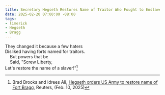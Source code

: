 ```yaml
---
title: Secretary Hegseth Restores Name of Traitor Who Fought to Enslave Black Americans
date: 2025-02-20 07:00:00 -08:00
tags:
- limerick
- Hegseth
- Bragg
---
```


They changed it because a few haters\
Disliked having forts named for traitors.\
&nbsp;&nbsp;&nbsp;&nbsp;But powers that be\
&nbsp;&nbsp;&nbsp;&nbsp;Said, "Screw Liberty,\
Let's restore the name of a slaver!"[^Reuters]

[^Reuters]: Brad Brooks and Idrees Ali, [Hegseth orders US Army to restore name of Fort Bragg](https://www.reuters.com/world/us/hegseth-orders-us-army-restore-name-fort-bragg-2025-02-11/), Reuters, (Feb. 10, 2025)
